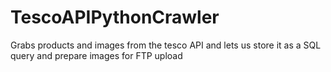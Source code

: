 # TescoAPIPythonCrawler
Grabs products and images from the tesco API and lets us store it as a SQL query and prepare images for FTP upload
